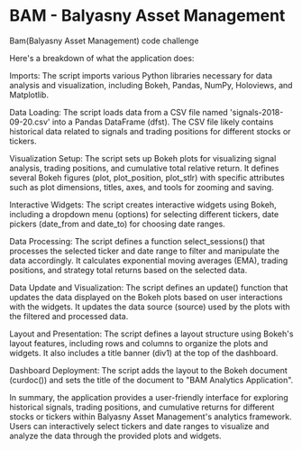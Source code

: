 # BAM - Balyasny Asset Management
Bam(Balyasny Asset Management) code challenge

Here's a breakdown of what the application does:

Imports: The script imports various Python libraries necessary for data analysis and visualization, including Bokeh, Pandas, NumPy, Holoviews, and Matplotlib.

Data Loading: The script loads data from a CSV file named 'signals-2018-09-20.csv' into a Pandas DataFrame (dfst). The CSV file likely contains historical data related to signals and trading positions for different stocks or tickers.

Visualization Setup: The script sets up Bokeh plots for visualizing signal analysis, trading positions, and cumulative total relative return. It defines several Bokeh figures (plot, plot_position, plot_stlr) with specific attributes such as plot dimensions, titles, axes, and tools for zooming and saving.

Interactive Widgets: The script creates interactive widgets using Bokeh, including a dropdown menu (options) for selecting different tickers, date pickers (date_from and date_to) for choosing date ranges.

Data Processing: The script defines a function select_sessions() that processes the selected ticker and date range to filter and manipulate the data accordingly. It calculates exponential moving averages (EMA), trading positions, and strategy total returns based on the selected data.

Data Update and Visualization: The script defines an update() function that updates the data displayed on the Bokeh plots based on user interactions with the widgets. It updates the data source (source) used by the plots with the filtered and processed data.

Layout and Presentation: The script defines a layout structure using Bokeh's layout features, including rows and columns to organize the plots and widgets. It also includes a title banner (div1) at the top of the dashboard.

Dashboard Deployment: The script adds the layout to the Bokeh document (curdoc()) and sets the title of the document to "BAM Analytics Application".

In summary, the application provides a user-friendly interface for exploring historical signals, trading positions, and cumulative returns for different stocks or tickers within Balyasny Asset Management's analytics framework. Users can interactively select tickers and date ranges to visualize and analyze the data through the provided plots and widgets.


